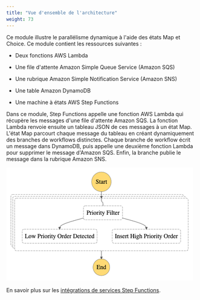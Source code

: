 ```yaml
---
title: "Vue d'ensemble de l'architecture"
weight: 73
---
```


Ce module illustre le parallélisme dynamique à l'aide des états Map et Choice. Ce module contient les ressources suivantes :

- Deux fonctions AWS Lambda

- Une file d'attente Amazon Simple Queue Service (Amazon SQS)

- Une rubrique Amazon Simple Notification Service (Amazon SNS)

- Une table Amazon DynamoDB

- Une machine à états AWS Step Functions

Dans ce module, Step Functions appelle une fonction AWS Lambda qui récupère les messages d'une file d'attente Amazon SQS. La fonction Lambda renvoie ensuite un tableau JSON de ces messages à un état Map. L'état Map parcourt chaque message du tableau en créant dynamiquement des branches de workflows distinctes. Chaque branche de workflow écrit un message dans DynamoDB, puis appelle une deuxième fonction Lambda pour supprimer le message d'Amazon SQS. Enfin, la branche publie le message dans la rubrique Amazon SNS.

![Workflow visuel](/static/img/module-5/visual-workflow.png)

En savoir plus sur les [intégrations de services Step Functions](https://docs.aws.amazon.com/fr_fr/step-functions/latest/dg/concepts-service-integrations.html).
